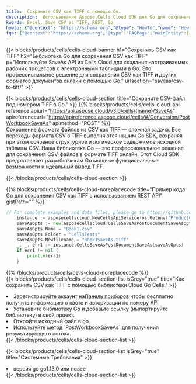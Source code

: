 ```yaml
---
title:  Сохраните CSV как TIFF с помощью Go.
description:  Использование Aspose.Cells Cloud SDK для Go для сохранения файла формата CSV как файла формата TIFF.
kwords: Excel, Save CSV as TIFF, REST, Go
howto: {"@context": "https://schema.org","@type": "HowTo","name": "How to save CSV as TIFF using the Cells Cloud Go library.","description": "How to save CSV as TIFF using the Cells Cloud Go library.","image": {"@type": "ImageObject"},"url": "/go/saveas/csv-to-tiff/","step": [{ "@type": "HowToStep","name": "How to save CSV as TIFF using the Cells Cloud Go library. step 1", "image": {"@type": "ImageObject",},"url": "/go/saveas/csv-to-tiff/","text": "Register an account at <a href='https://dashboard.aspose.cloud/'>Dashboard</a> to get free API quota & authorization details",},{ "@type": "HowToStep","name": "How to save CSV as TIFF using the Cells Cloud Go library. step 1", "image": {"@type": "ImageObject",},"url": "/go/saveas/csv-to-tiff/","text": "Install Go library and add the reference (import the library) to your project.",},{ "@type": "HowToStep","name": "How to save CSV as TIFF using the Cells Cloud Go library. step 1", "image": {"@type": "ImageObject",},"url": "/go/saveas/csv-to-tiff/","text": "Open the source file in go.",},{ "@type": "HowToStep","name": "How to save CSV as TIFF using the Cells Cloud Go library. step 1", "image": {"@type": "ImageObject",},"url": "/go/saveas/csv-to-tiff/","text": "Use the `PostWorkbookSaveAs` method to retrieve the resulting stream.",}, ],"supply": {"@type": "HowToSupply","name": "document"},"tool": [{"@type": "HowToTool","name": "Goland, Visual Studio Code, Eclipse"},{"@type": "HowToTool","name": "Aspose Cells"}],"totalTime": "PT6M"}
fqa: {"@context":"https://schema.org","@type":"FAQPage","mainEntity":[{"@type":"Question","name":"Why save file as other formats file in C# using REST API?","acceptedAnswer":{"@type":"Answer","text":"Documents are encoded in many ways, and some files may be incompatible with the software you use. To open and read such files, just save them as appropriate file formats.<br/><ol><li>Install .NET SDK and add the reference (import the library) to your project.</li><li>Open the source file in C# using REST API.</li><li>Call the PostWorkbookSaveAsRequest() method, passing an output filename with required extension.</li><li>Get the result of save as a separate file.</li></ol>"}},{"@type":"Question","name":"What file formats can I save as with your C# library?","acceptedAnswer":{"@type":"Answer","text":"We support a variety of file formats for conversion using .NET library, including XLSX, Excel, xls , PDF, CSV, HTML, Markdown, XML, PNG, JPG, TIFF, Json, TXT and many more."}},{"@type":"Question","name":"What is the maximum allowed file size for conversion using this .NET library?","acceptedAnswer":{"@type":"Answer","text":"There are no file size limits for format conversions using .NET library."}}]}
---
```

{{< blocks/products/cells/cells-cloud-banner h1="Сохранить CSV как TIFF" h2="Библиотека Go для сохранения CSV как TIFF" p="Используйте SaveAs API из Cells Cloud для создания настраиваемых рабочих процессов с электронными таблицами в Go. Это профессиональное решение для сохранения CSV как TIFF и других форматов документов онлайн с помощью Go." urlsection="saveas/csv-to-tiff/" >}}

{{< blocks/products/cells/cells-cloud-section title="Сохраните CSV-файл под номером TIFF в Go." >}}
{{% blocks/products/cells/cells-cloud-api-reference apiurl="https://api.aspose.cloud/v3.0/cells/{name}/SaveAs" apireferenceurl="https://apireference.aspose.cloud/cells/#/Conversion/PostWorkbookSaveAs" apimethod="POST" %}}
<br/>
Сохранение формата файлов из CSV как TIFF — сложная задача. Все переходы формата CSV в TIFF выполняются нашим Go SDK, сохраняя при этом основное структурное и логическое содержимое исходной таблицы CSV. Наша библиотека Go — это профессиональное решение для сохранения CSV-файлов в формате TIFF онлайн. Этот Cloud SDK предоставляет разработчикам Go мощные функциональные возможности и идеальный вывод TIFF.

{{< /blocks/products/cells/cells-cloud-section >}}

{{% blocks/products/cells/cells-cloud-noreplacecode title="Пример кода Go для сохранения CSV как TIFF с использованием REST API" gistPath="" %}}
  
```go
// For complete examples and data files, please go to https://github.com/aspose-cells-cloud/aspose-cells-cloud-go/
    instance := asposecellscloud.NewCellsApiService(os.Getenv("ProductClientId"), os.Getenv("ProductClientSecret"))
    saveAsOpts := new(asposecellscloud.CellsSaveAsPostDocumentSaveAsOpts)
    saveAsOpts.Name = "Book1.csv"
    saveAsOpts.Folder = "CellsTests"
    saveAsOpts.Newfilename = "Book1SaveAs.tiff"
    _, _, err1 := instance.CellsSaveAsPostDocumentSaveAs(saveAsOpts)
    if err1 != nil {
	    println(err1)
    }
```
  
{{% /blocks/products/cells/cells-cloud-noreplacecode %}}
<br/>
{{< blocks/products/cells/cells-cloud-section-list isGrey="true" title="Как сохранить CSV как TIFF с помощью библиотеки Cloud Go Cells." >}}
<li> Зарегистрируйте аккаунт на<a href="https://dashboard.aspose.cloud/">Панель приборов</a> чтобы бесплатно получить информацию о квоте и авторизации по номеру API</li>
<li>Установите библиотеку Go и добавьте ссылку (импортируйте библиотеку) в свой проект.</li>
<li>Откройте исходный файл в go.</li>
<li>Используйте метод `PostWorkbookSaveAs` для получения результирующего потока.</li>
{{< /blocks/products/cells/cells-cloud-section-list >}}

{{< blocks/products/cells/cells-cloud-section-list isGrey="true" title="Системные Требования" >}}
<li>версия go go1.13.0 или новее</li>
{{< /blocks/products/cells/cells-cloud-section-list >}}
